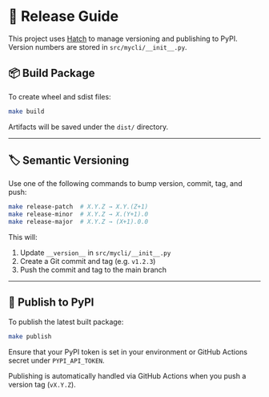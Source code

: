 # 🚀 Release Guide

This project uses [Hatch](https://hatch.pypa.io/) to manage versioning and publishing to PyPI. Version numbers are stored in `src/mycli/__init__.py`.

## 📦 Build Package

To create wheel and sdist files:

```bash
make build
```

Artifacts will be saved under the `dist/` directory.

---

## 🏷 Semantic Versioning

Use one of the following commands to bump version, commit, tag, and push:

```bash
make release-patch  # X.Y.Z → X.Y.(Z+1)
make release-minor  # X.Y.Z → X.(Y+1).0
make release-major  # X.Y.Z → (X+1).0.0
```

This will:
1. Update `__version__` in `src/mycli/__init__.py`
2. Create a Git commit and tag (e.g. `v1.2.3`)
3. Push the commit and tag to the main branch

---

## 🚀 Publish to PyPI

To publish the latest built package:

```bash
make publish
```

Ensure that your PyPI token is set in your environment or GitHub Actions secret under `PYPI_API_TOKEN`.

Publishing is automatically handled via GitHub Actions when you push a version tag (`vX.Y.Z`).
